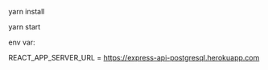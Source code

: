 yarn install

yarn start

env var:

REACT_APP_SERVER_URL = https://express-api-postgresql.herokuapp.com